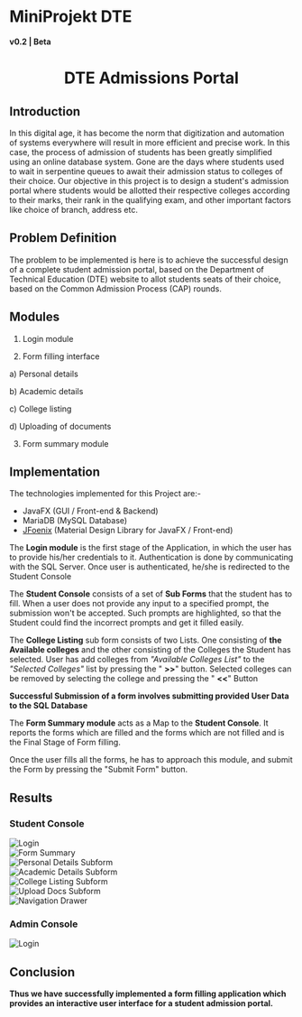 # MiniProjekt DTE

**v0.2 | Beta**

<h1 align="center">DTE Admissions Portal</h1>

## Introduction

In this digital age, it has become the norm that digitization and automation of systems everywhere will result in more efficient and precise work. In this case, the process of admission of students has been greatly simplified using an online database system. Gone are the days where students used to wait in serpentine queues to await their admission status to colleges of their choice. Our objective in this project is to design a student&#39;s admission portal where students would be allotted their respective colleges according to their marks, their rank in the qualifying exam, and other important factors like choice of branch, address etc.

## Problem Definition

The problem to be implemented is here is to achieve the successful design of a complete student admission portal, based on the Department of Technical Education (DTE) website to allot students seats of their choice, based on the Common Admission Process (CAP) rounds.

## Modules

1. Login module

2. Form filling interface

a) Personal details

b) Academic details

c) College listing

d) Uploading of documents

3. Form summary module

## Implementation

The technologies implemented for this Project are:-

- JavaFX (GUI / Front-end &amp; Backend)
- MariaDB (MySQL Database)
- [JFoenix](https://github.com/jfoenixadmin/jfoenix) (Material Design Library for JavaFX / Front-end)

The **Login module** is the first stage of the Application, in which the user has to provide his/her credentials to it. Authentication is done by communicating with the SQL Server. Once user is authenticated, he/she is redirected to the Student Console

The **Student Console** consists of a set of **Sub Forms** that the student has to fill. When a user does not provide any input to a specified prompt, the submission won&#39;t be accepted. Such prompts are highlighted, so that the Student could find the incorrect prompts and get it filled easily.

The **College Listing** sub form consists of two Lists. One consisting of **the Available colleges** and the other consisting of the Colleges the Student has selected. User has add colleges from _&quot;Available Colleges List&quot;_ to the _&quot;Selected Colleges&quot;_ list by pressing the &quot; **&gt;&gt;**&quot; button. Selected colleges can be removed by selecting the college and pressing the &quot; **&lt;&lt;**&quot; Button

**Successful Submission of a form involves submitting provided User Data to the SQL Database**

The **Form Summary module** acts as a Map to the **Student Console**. It reports the forms which are filled and the forms which are not filled and is the Final Stage of Form filling.

Once the user fills all the forms, he has to approach this module, and submit the Form by pressing the &quot;Submit Form&quot; button.

## Results

### Student Console

![Login](https://raw.githubusercontent.com/a7r3/MiniDTE/master/imgs/login.png)
<br>
![Form Summary](https://raw.githubusercontent.com/a7r3/MiniDTE/master/imgs/form_summary.png)
<br>
![Personal Details Subform](https://raw.githubusercontent.com/a7r3/MiniDTE/master/imgs/personal_details.png)
<br>
![Academic Details Subform](https://raw.githubusercontent.com/a7r3/MiniDTE/master/imgs/academic_details.png)
<br>
![College Listing Subform](https://raw.githubusercontent.com/a7r3/MiniDTE/master/imgs/college_list.png)
<br>
![Upload Docs Subform](https://raw.githubusercontent.com/a7r3/MiniDTE/master/imgs/upload_docs.png)
<br>
![Navigation Drawer](https://raw.githubusercontent.com/a7r3/MiniDTE/master/imgs/nav_pane.png)
<br>
### Admin Console
![Login](https://raw.githubusercontent.com/a7r3/MiniDTE/master/imgs/admin_console.png)
<br>

## Conclusion

**Thus we have successfully implemented a form filling application which provides an interactive user interface for a student admission portal.**
